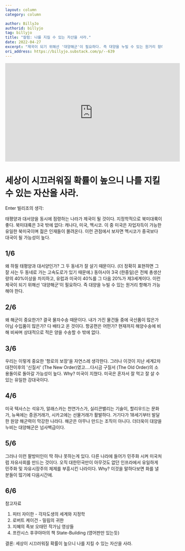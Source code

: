 ```yaml
---
layout: column
category: column

author: BillyJo
authorid: billyjo
tag: billyjo
title: "칼럼: 나를 지킬 수 있는 자산을 사라."
date: 2022-04-27
excerpt: "제국이 되기 위해선 '대양해군'이 필요하다. 즉 대양을 누빌 수 있는 원거리 항해가 가능해야 한다."
ori_address: https://billyjo.substack.com/p/--639
---
```


<div class="video">
	<iframe width="560" height="315" src="https://www.youtube.com/embed/1zRMbRLGogg" title="YouTube video player" frameborder="0" allow="accelerometer; autoplay; clipboard-write; encrypted-media; gyroscope; picture-in-picture" allowfullscreen></iframe>
</div>

# 세상이 시끄러워질 확률이 높으니 나를 지킬 수 있는 자산을 사라.

Enter 빌리조의 생각:


태평양과 대서양을 동시에 점령하는 나라가 제국이 될 것이다.
지정학적으로 북미대륙이 좋다. 북미대륙은 3국 밖에 없다: 캐나다, 미국, 멕시코.
이 중 미국은 자업자득이 가능한 유일한 북미국이며 젊은 인재들이 몰려온다. 이런 관점에서 보자면 멕시코가 중국보다 대국이 될 가능성이 높다.


## 1/6
왜 하필 태평양과 대서양인가? 그 두 동네가 잘 살기 때문이다. (더 정확히 표현하면 그 잘 사는 두 동네로 가는 고속도로가 있기 때문에.)
동아시아 3국 (한중일)은 전체 총생산량의 40%이상을 차지하고, 유럽과 미국이 40%를 그 다음 20%가 제3세계이다.
이런 제국이 되기 위해선 '대양해군'이 필요하다. 즉 대양을 누빌 수 있는 원거리 항해가 가능해야 한다.


## 2/6
왜 해군이 중요한가? 결국 물자수송 때문이다.
내가 가진 물건들 중에 국산품이 많은가 아님 수입품이 많은가? 다 배타고 온 것이다. 항공편은 어떤가?
현재까지 해양수송에 비해 비싸며 상대적으로 적은 양을 수송할 수 밖에 없다.

## 3/6
우리는 이렇게 중요한 '항로의 보장'을 자연스레 생각한다.
그러나 이것이 지난 세계2차대전이후의 '신질서' (The New Order)였고….다시금 구질서 (The Old Order)의 소용돌이로 돌아갈 가능성이 높다.
Why? 미국이 지쳤다. 미국은 혼자서 잘 먹고 잘 살 수있는 유일한 강대국이다.

## 4/6
미국 텍사스는 석유가, 알래스카는 천연가스가, 실리콘밸리는 기술이, 할리우드는 문화가, 뉴욕에는 증권거래가, 시카고에는 선물거래가 활발하다.
거기다가 18세기부터 발달한 원양 해군력이 막강한 나라다. 해군은 아무나 만드는 조직이 아니다. 더더욱이 대양을 누비는 대양해군은 넘사벽급이다.

## 5/6
그러나 이런 팔방미인이 딱 하나 못하는게 있다. 다른 나라에 들어가 민주화 시켜 미국처럼 자유사회를 만드는 것이다.
오직 대한민국만이 아무것도 없던 인프라에서 유일하게 민주화 및 자유시장주의 체제를 부흥시킨 나라이다.
Why? 이것을 말하다보면 화를 낼 분들이 많기에 다음시간에.

## 6/6
참고자료

1. 피터 자이한 - 각자도생의 세계와 지정학
2. 로버트 케이건 - 밀림의 귀한
3. 지혜의 족보 오태민 작가님 영상들
4. 프란시스 후쿠야마의 책 State-Building (영어판만 있는듯)

결론: 세상이 시끄러워질 확률이 높으니 나를 지킬 수 있는 자산을 사라.